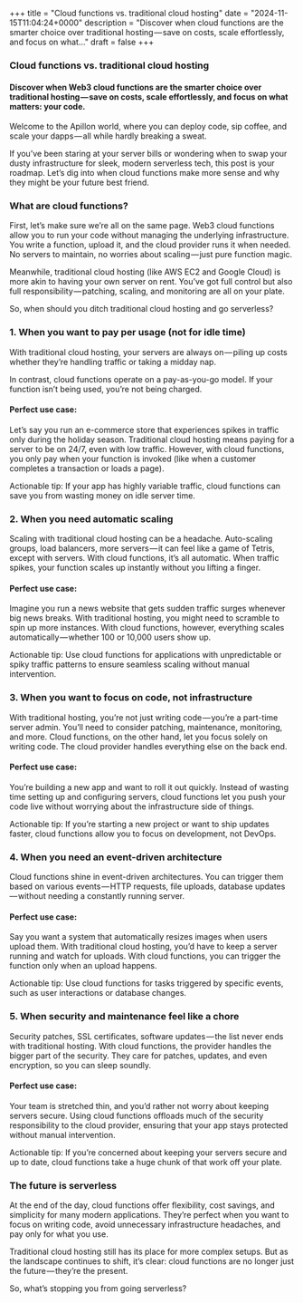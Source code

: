 +++
title = "Cloud functions vs. traditional cloud hosting"
date = "2024-11-15T11:04:24+0000"
description = "Discover when cloud functions are the smarter choice over traditional hosting — save on costs, scale effortlessly, and focus on what…"
draft = false
+++

### Cloud functions vs. traditional cloud hosting


#### Discover when Web3 cloud functions are the smarter choice over traditional hosting — save on costs, scale effortlessly, and focus on what matters: your code.


Welcome to the Apillon world, where you can deploy code, sip coffee, and scale your dapps — all while hardly breaking a sweat.


If you’ve been staring at your server bills or wondering when to swap your dusty infrastructure for sleek, modern serverless tech, this post is your roadmap. Let’s dig into when cloud functions make more sense and why they might be your future best friend.


### What are cloud functions?


First, let’s make sure we’re all on the same page. Web3 cloud functions allow you to run your code without managing the underlying infrastructure. You write a function, upload it, and the cloud provider runs it when needed. No servers to maintain, no worries about scaling — just pure function magic.


Meanwhile, traditional cloud hosting (like AWS EC2 and Google Cloud) is more akin to having your own server on rent. You’ve got full control but also full responsibility — patching, scaling, and monitoring are all on your plate.


So, when should you ditch traditional cloud hosting and go serverless?


### 1. When you want to pay per usage (not for idle time)


With traditional cloud hosting, your servers are always on — piling up costs whether they’re handling traffic or taking a midday nap.


In contrast, cloud functions operate on a pay-as-you-go model. If your function isn’t being used, you’re not being charged.


#### Perfect use case:


Let’s say you run an e-commerce store that experiences spikes in traffic only during the holiday season. Traditional cloud hosting means paying for a server to be on 24/7, even with low traffic. However, with cloud functions, you only pay when your function is invoked (like when a customer completes a transaction or loads a page).


Actionable tip: If your app has highly variable traffic, cloud functions can save you from wasting money on idle server time.


### 2. When you need automatic scaling


Scaling with traditional cloud hosting can be a headache. Auto-scaling groups, load balancers, more servers — it can feel like a game of Tetris, except with servers. With cloud functions, it’s all automatic. When traffic spikes, your function scales up instantly without you lifting a finger.


#### Perfect use case:


Imagine you run a news website that gets sudden traffic surges whenever big news breaks. With traditional hosting, you might need to scramble to spin up more instances. With cloud functions, however, everything scales automatically — whether 100 or 10,000 users show up.


Actionable tip: Use cloud functions for applications with unpredictable or spiky traffic patterns to ensure seamless scaling without manual intervention.


### 3. When you want to focus on code, not infrastructure


With traditional hosting, you’re not just writing code — you’re a part-time server admin. You’ll need to consider patching, maintenance, monitoring, and more. Cloud functions, on the other hand, let you focus solely on writing code. The cloud provider handles everything else on the back end.


#### Perfect use case:


You’re building a new app and want to roll it out quickly. Instead of wasting time setting up and configuring servers, cloud functions let you push your code live without worrying about the infrastructure side of things.


Actionable tip: If you’re starting a new project or want to ship updates faster, cloud functions allow you to focus on development, not DevOps.


### 4. When you need an event-driven architecture


Cloud functions shine in event-driven architectures. You can trigger them based on various events — HTTP requests, file uploads, database updates — without needing a constantly running server.


#### Perfect use case:


Say you want a system that automatically resizes images when users upload them. With traditional cloud hosting, you’d have to keep a server running and watch for uploads. With cloud functions, you can trigger the function only when an upload happens.


Actionable tip: Use cloud functions for tasks triggered by specific events, such as user interactions or database changes.


### 5. When security and maintenance feel like a chore


Security patches, SSL certificates, software updates — the list never ends with traditional hosting. With cloud functions, the provider handles the bigger part of the security. They care for patches, updates, and even encryption, so you can sleep soundly.


#### Perfect use case:


Your team is stretched thin, and you’d rather not worry about keeping servers secure. Using cloud functions offloads much of the security responsibility to the cloud provider, ensuring that your app stays protected without manual intervention.


Actionable tip: If you’re concerned about keeping your servers secure and up to date, cloud functions take a huge chunk of that work off your plate.


### The future is serverless


At the end of the day, cloud functions offer flexibility, cost savings, and simplicity for many modern applications. They’re perfect when you want to focus on writing code, avoid unnecessary infrastructure headaches, and pay only for what you use.


Traditional cloud hosting still has its place for more complex setups. But as the landscape continues to shift, it’s clear: cloud functions are no longer just the future — they’re the present.


So, what’s stopping you from going serverless?
